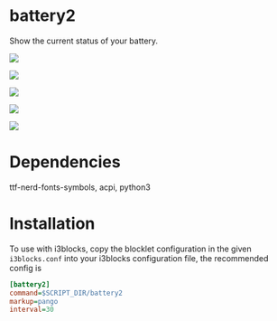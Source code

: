 # battery2

Show the current status of your battery.

![](images/full.png)

![](images/charging.png)

![](images/unplugged.png)

![](images/unknown.png)

![](images/nobattery.png)

# Dependencies

ttf-nerd-fonts-symbols, acpi, python3

# Installation

To use with i3blocks, copy the blocklet configuration in the given `i3blocks.conf` into your i3blocks configuration file, the recommended config is

```INI
[battery2]
command=$SCRIPT_DIR/battery2
markup=pango
interval=30
```
